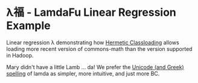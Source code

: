 # &#955;&#31119; - LamdaFu Linear Regression Example

Linear regression &#955; demonstrating how [Hermetic Classloading](https://mpouttuclarke.wordpress.com/2015/10/06/hermetic-lambdas-a-solution-for-big-data-dependency-collisions) allows loading more recent version of commons-math than the version supported in Hadoop.

Mary didn't have a little Lamb ... da!  We prefer the [Unicode (and Greek) spelling](http://unicode-search.net/unicode-namesearch.pl?term=LAMDA) of lamda as simpler, more intuitive, and just more BC.


